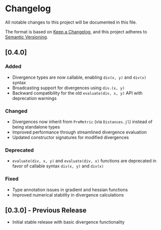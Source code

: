 # Changelog

All notable changes to this project will be documented in this file.

The format is based on [Keep a Changelog](https://keepachangelog.com/en/1.0.0/),
and this project adheres to [Semantic Versioning](https://semver.org/spec/v2.0.0.html).

## [0.4.0]

### Added
- Divergence types are now callable, enabling `div(x, y)` and `div(x)` syntax
- Broadcasting support for divergences using `div.(x, y)`
- Backward compatibility for the old `evaluate(div, x, y)` API with deprecation warnings

### Changed
- Divergences now inherit from `PreMetric` (via `Distances.jl`) instead of being standalone types
- Improved performance through streamlined divergence evaluation
- Updated constructor signatures for modified divergences

### Deprecated
- `evaluate(div, x, y)` and `evaluate(div, x)` functions are deprecated in favor of callable syntax `div(x, y)` and `div(x)`

### Fixed
- Type annotation issues in gradient and hessian functions
- Improved numerical stability in divergence calculations

## [0.3.0] - Previous Release
- Initial stable release with basic divergence functionality
